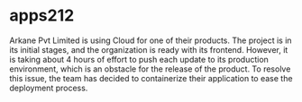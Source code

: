 # apps212

Arkane Pvt Limited is using Cloud for one of their products. The project is in its initial stages, and
the organization is ready with its frontend. However, it is taking about 4 hours of effort to push
each update to its production environment, which is an obstacle for the release of the product.
To resolve this issue, the team has decided to containerize their application to ease the
deployment process.
